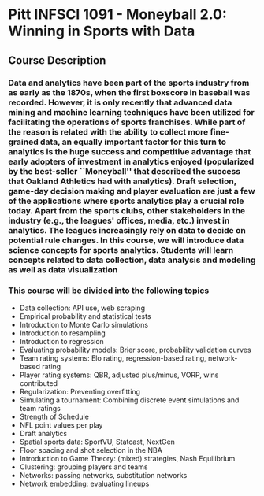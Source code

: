 # Pitt INFSCI 1091 - Moneyball 2.0: Winning in Sports with Data

## Course Description

### Data and analytics have been part of the sports industry from as early as the 1870s, when the first boxscore in baseball was recorded. However, it is only recently that advanced data mining and machine learning techniques have been utilized for facilitating the operations of sports franchises. While part of the reason is related with the ability to collect more fine-grained data, an equally important factor for this turn to analytics is the huge success and competitive advantage that early adopters of investment in analytics enjoyed (popularized by the best-seller ``Moneyball'' that described the success that Oakland Athletics had with analytics). Draft selection, game-day decision making and player evaluation are just a few of the applications where sports analytics play a crucial role today. Apart from the sports clubs, other stakeholders in the industry (e.g., the leagues' offices, media, etc.) invest in analytics. The leagues increasingly rely on data to decide on potential rule changes. In this course, we will introduce data science concepts for sports analytics. Students will learn concepts related to data collection, data analysis and modeling as well as data visualization

### This course will be divided into the following topics

* Data collection: API use, web scraping
* Empirical probability and statistical tests
* Introduction to Monte Carlo simulations
* Introduction to resampling
* Introduction to regression
* Evaluating probability models: Brier score, probability validation curves
* Team rating systems: Elo rating, regression-based rating, network-based rating
* Player rating systems: QBR, adjusted plus/minus, VORP, wins contributed
* Regularization: Preventing overfitting
* Simulating a tournament: Combining discrete event simulations and team ratings
* Strength of Schedule
* NFL point values per play
* Draft analytics
* Spatial sports data: SportVU, Statcast, NextGen
* Floor spacing and shot selection in the NBA
* Introduction to Game Theory: (mixed) strategies, Nash Equilibrium
* Clustering: grouping players and teams
* Networks: passing networks, substitution networks
* Network embedding: evaluating lineups
